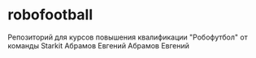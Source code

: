 # robofootball
Репозиторий для курсов повышения квалификации  "Робофутбол" от команды Starkit
Абрамов Евгений
Абрамов Евгений
